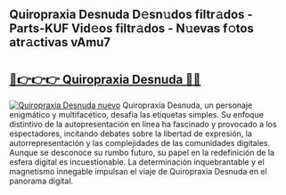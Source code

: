## Quiropraxia Desnuda D𝚎sn𝚞dos filtr𝚊dos - Parts-KUF Vid𝚎os filtr𝚊dos - N𝚞evas f𝚘tos atr𝚊ctivas vAmu7

# <h2><a href="http://mb4sh1.tromn.icu/?c=Quiropraxia+Desnuda">🔗👉👉👉 Quiropraxia Desnuda 🔗🔗</a></h2>

[![Quiropraxia Desnuda nuevo](https://i.imgur.com/pEAQMta.gif)](http://mb4sh1.tromn.icu/?c=Quiropraxia+Desnuda)
Quiropraxia Desnuda, un personaje enigmático y multifacético, desafía las etiquetas simples. Su enfoque distintivo de la autopresentación en línea ha fascinado y provocado a los espectadores, incitando debates sobre la libertad de expresión, la autorrepresentación y las complejidades de las comunidades digitales. Aunque se desconoce su rumbo futuro, su papel en la redefinición de la esfera digital es incuestionable. La determinación inquebrantable y el magnetismo innegable impulsan el viaje de Quiropraxia Desnuda en el panorama digital.
